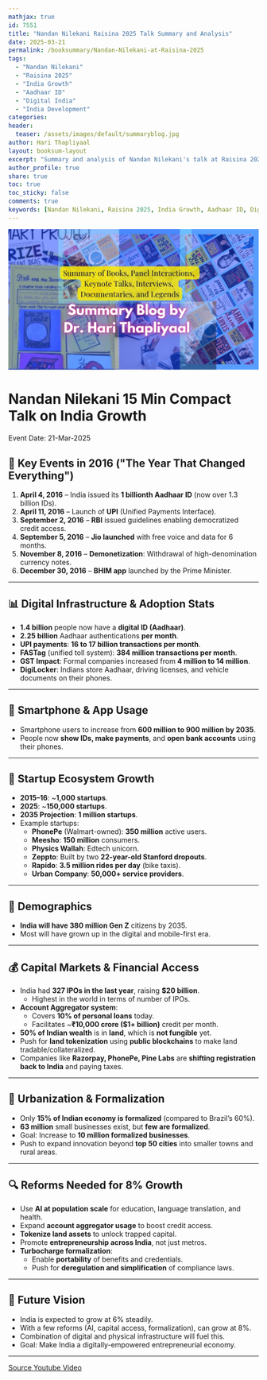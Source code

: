 ```yaml
---
mathjax: true
id: 7551
title: "Nandan Nilekani Raisina 2025 Talk Summary and Analysis"
date: 2025-03-21
permalink: /booksummary/Nandan-Nilekani-at-Raisina-2025
tags:
  - "Nandan Nilekani"
  - "Raisina 2025"
  - "India Growth"
  - "Aadhaar ID"
  - "Digital India"
  - "India Development"
categories:
header:
  teaser: /assets/images/default/summaryblog.jpg
author: Hari Thapliyaal
layout: booksum-layout
excerpt: "Summary and analysis of Nandan Nilekani's talk at Raisina 2025 on India's growth, Aadhaar ID, Digital India, and development."
author_profile: true
share: true
toc: true
toc_sticky: false
comments: true
keywords: [Nandan Nilekani, Raisina 2025, India Growth, Aadhaar ID, Digital India, India Development]
---
```


![Summary Blog](/assets/images/default/summaryblog.jpg)

# Nandan Nilekani 15 Min Compact Talk on India Growth

Event Date: 21-Mar-2025

## 📅 **Key Events in 2016 ("The Year That Changed Everything")**

1. **April 4, 2016** – India issued its **1 billionth Aadhaar ID** (now over 1.3 billion IDs).
2. **April 11, 2016** – Launch of **UPI** (Unified Payments Interface).
3. **September 2, 2016** – **RBI** issued guidelines enabling democratized credit access.
4. **September 5, 2016** – **Jio launched** with free voice and data for 6 months.
5. **November 8, 2016** – **Demonetization**: Withdrawal of high-denomination currency notes.
6. **December 30, 2016** – **BHIM app** launched by the Prime Minister.

---

## 📊 **Digital Infrastructure & Adoption Stats**

- **1.4 billion** people now have a **digital ID (Aadhaar)**.
- **2.25 billion** Aadhaar authentications **per month**.
- **UPI payments**: **16 to 17 billion transactions per month**.
- **FASTag** (unified toll system): **384 million transactions per month**.
- **GST Impact**: Formal companies increased from **4 million to 14 million**.
- **DigiLocker**: Indians store Aadhaar, driving licenses, and vehicle documents on their phones.

---

## 📱 **Smartphone & App Usage**

- Smartphone users to increase from **600 million to 900 million by 2035**.
- People now **show IDs, make payments**, and **open bank accounts** using their phones.

---

## 🚀 **Startup Ecosystem Growth**

- **2015–16**: ~**1,000 startups**.
- **2025**: ~**150,000 startups**.
- **2035 Projection**: **1 million startups**.
- Example startups:
  - **PhonePe** (Walmart-owned): **350 million** active users.
  - **Meesho**: **150 million** consumers.
  - **Physics Wallah**: Edtech unicorn.
  - **Zeppto**: Built by two **22-year-old Stanford dropouts**.
  - **Rapido**: **3.5 million rides per day** (bike taxis).
  - **Urban Company**: **50,000+ service providers**.

---

## 🧒 **Demographics**

- **India will have 380 million Gen Z** citizens by 2035.
- Most will have grown up in the digital and mobile-first era.

---

## 💰 **Capital Markets & Financial Access**

- India had **327 IPOs in the last year**, raising **$20 billion**.
  - Highest in the world in terms of number of IPOs.
- **Account Aggregator system**: 
  - Covers **10% of personal loans** today.
  - Facilitates ~**₹10,000 crore ($1+ billion)** credit per month.
- **50% of Indian wealth** is in **land**, which is **not fungible** yet.
- Push for **land tokenization** using **public blockchains** to make land tradable/collateralized.
- Companies like **Razorpay, PhonePe, Pine Labs** are **shifting registration back to India** and paying taxes.

---

## 🌆 **Urbanization & Formalization**

- Only **15% of Indian economy is formalized** (compared to Brazil’s 60%).
- **63 million** small businesses exist, but **few are formalized**.
- Goal: Increase to **10 million formalized businesses**.
- Push to expand innovation beyond **top 50 cities** into smaller towns and rural areas.

---

## 🔍 **Reforms Needed for 8% Growth**

- Use **AI at population scale** for education, language translation, and health.
- Expand **account aggregator usage** to boost credit access.
- **Tokenize land assets** to unlock trapped capital.
- Promote **entrepreneurship across India**, not just metros.
- **Turbocharge formalization**:
  - Enable **portability** of benefits and credentials.
  - Push for **deregulation and simplification** of compliance laws.

---

## 🧭 **Future Vision**
- India is expected to grow at 6% steadily.
- With a few reforms (AI, capital access, formalization), can grow at 8%.
- Combination of digital and physical infrastructure will fuel this.
- Goal: Make India a digitally-empowered entrepreneurial economy.

---

[Source Youtube Video](https://www.youtube.com/watch?v=5JN18181818)
